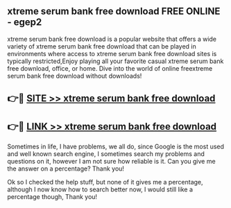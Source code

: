 ## xtreme serum bank free download FREE ONLINE - egep2

xtreme serum bank free download is a popular website that offers a wide variety of xtreme serum bank free download that can be played in environments where access to xtreme serum bank free download sites is typically restricted,Enjoy playing all your favorite casual xtreme serum bank free download, office, or home. Dive into the world of online freextreme serum bank free download without downloads!

## 👉🔴 [SITE >> xtreme serum bank free download](http://news.freeplayer.one?title=xtreme_serum_bank_free_download&ref=FRRE)

## 👉🔴 [LINK >> xtreme serum bank free download](http://news.freeplayer.one?title=xtreme_serum_bank_free_download&ref=FREE)

Sometimes in life, I have problems, we all do, since Google is the most used and well known search engine, I sometimes search my problems and questions on it, however I am not sure how reliable is it. Can you give me the answer on a percentage? Thank you!

Ok so I checked the help stuff, but none of it gives me a percentage, although I now know how to search better now, I would still like a percentage though, Thank you!